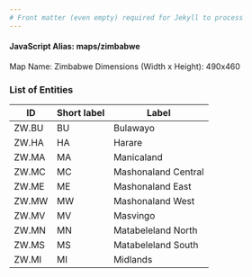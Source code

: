 ```yaml
---
# Front matter (even empty) required for Jekyll to process
---
```


#### JavaScript Alias: maps/zimbabwe

Map Name: Zimbabwe
Dimensions (Width x Height): 490x460





### List of Entities

ID | Short label | Label
---|---|---|
ZW.BU|BU|Bulawayo
ZW.HA|HA|Harare
ZW.MA|MA|Manicaland
ZW.MC|MC|Mashonaland Central
ZW.ME|ME|Mashonaland East
ZW.MW|MW|Mashonaland West
ZW.MV|MV|Masvingo
ZW.MN|MN|Matabeleland North
ZW.MS|MS|Matabeleland South
ZW.MI|MI|Midlands

